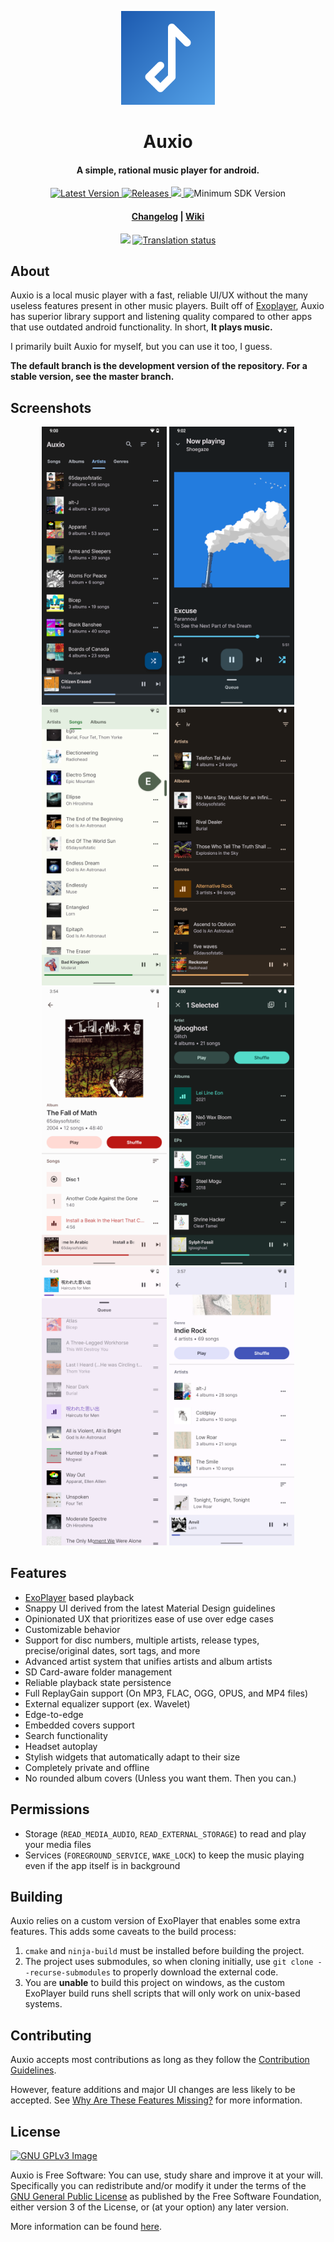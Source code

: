 <p align="center"><img src="fastlane/metadata/android/en-US/images/icon.png" width="150"></p>
<h1 align="center"><b>Auxio</b></h1>
<h4 align="center">A simple, rational music player for android.</h4>
<p align="center">
    <a href="https://github.com/oxygencobalt/Auxio/releases/tag/v3.0.3">
        <img alt="Latest Version" src="https://img.shields.io/static/v1?label=tag&message=v3.0.3&color=64B5F6&style=flat">
    </a>
    <a href="https://github.com/oxygencobalt/Auxio/releases/">
        <img alt="Releases" src="https://img.shields.io/github/downloads/OxygenCobalt/Auxio/total.svg?color=4B95DE&style=flat">
    </a>
    <a href="https://www.gnu.org/licenses/gpl-3.0">
        <img src="https://img.shields.io/badge/license-GPL%20v3-2B6DBE.svg?style=flat">
    </a>
    <img alt="Minimum SDK Version" src="https://img.shields.io/badge/API-21%2B-1450A8?style=flat">
</p>
<h4 align="center"><a href="/CHANGELOG.md">Changelog</a> | <a href="https://github.com/OxygenCobalt/Auxio/wiki">Wiki</a></h4>
<p align="center">
    <a href="https://f-droid.org/app/org.oxycblt.auxio"><img src="https://fdroid.gitlab.io/artwork/badge/get-it-on.png" width="170"></a>
    <a href="https://hosted.weblate.org/engage/auxio/"><img src="https://hosted.weblate.org/widgets/auxio/-/strings/287x66-grey.png" alt="Translation status" /></a>
</p>

## About

Auxio is a local music player with a fast, reliable UI/UX without the many useless features present in other music players. Built off of <a href="https://exoplayer.dev/">Exoplayer</a>, Auxio has superior library support and listening quality compared to other apps that use outdated android functionality. In short, **It plays music.**

I primarily built Auxio for myself, but you can use it too, I guess.

**The default branch is the development version of the repository. For a stable version, see the master branch.**

## Screenshots

<p align="center">
    <img src="fastlane/metadata/android/en-US/images/phoneScreenshots/shot0.png" width=200>
    <img src="fastlane/metadata/android/en-US/images/phoneScreenshots/shot1.png" width=200>
    <img src="fastlane/metadata/android/en-US/images/phoneScreenshots/shot2.png" width=200>
    <img src="fastlane/metadata/android/en-US/images/phoneScreenshots/shot3.png" width=200>
    <img src="fastlane/metadata/android/en-US/images/phoneScreenshots/shot4.png" width=200>
    <img src="fastlane/metadata/android/en-US/images/phoneScreenshots/shot5.png" width=200>
    <img src="fastlane/metadata/android/en-US/images/phoneScreenshots/shot6.png" width=200>
    <img src="fastlane/metadata/android/en-US/images/phoneScreenshots/shot7.png" width=200>
</p>

## Features

- [ExoPlayer](https://exoplayer.dev/) based playback
- Snappy UI derived from the latest Material Design guidelines
- Opinionated UX that prioritizes ease of use over edge cases
- Customizable behavior
- Support for disc numbers, multiple artists, release types,
precise/original dates, sort tags, and more
- Advanced artist system that unifies artists and album artists
- SD Card-aware folder management
- Reliable playback state persistence
- Full ReplayGain support (On MP3, FLAC, OGG, OPUS, and MP4 files)
- External equalizer support (ex. Wavelet)
- Edge-to-edge
- Embedded covers support
- Search functionality
- Headset autoplay
- Stylish widgets that automatically adapt to their size
- Completely private and offline
- No rounded album covers (Unless you want them. Then you can.)

## Permissions

- Storage (`READ_MEDIA_AUDIO`, `READ_EXTERNAL_STORAGE`) to read and play your media files
- Services (`FOREGROUND_SERVICE`, `WAKE_LOCK`) to keep the music playing even if the app itself is in background

## Building

Auxio relies on a custom version of ExoPlayer that enables some extra features. This adds some caveats to
the build process:
1. `cmake` and `ninja-build` must be installed before building the project.
2. The project uses submodules, so when cloning initially, use `git clone --recurse-submodules` to properly
download the external code.
3. You are **unable** to build this project on windows, as the custom ExoPlayer build runs shell scripts that
will only work on unix-based systems.

## Contributing

Auxio accepts most contributions as long as they follow the [Contribution Guidelines](/.github/CONTRIBUTING.md).

However, feature additions and major UI changes are less likely to be accepted. See
[Why Are These Features Missing?](https://github.com/OxygenCobalt/Auxio/wiki/Why-Are-These-Features-Missing%3F)
for more information.

## License

[![GNU GPLv3 Image](https://www.gnu.org/graphics/gplv3-127x51.png)](http://www.gnu.org/licenses/gpl-3.0.en.html)

Auxio is Free Software: You can use, study share and improve it at your
will. Specifically you can redistribute and/or modify it under the terms of the
[GNU General Public License](https://www.gnu.org/licenses/gpl.html) as
published by the Free Software Foundation, either version 3 of the License, or
(at your option) any later version.

More information can be found [here](https://github.com/OxygenCobalt/Auxio/wiki/Licenses).
